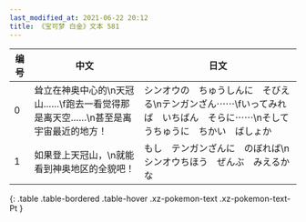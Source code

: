 ```yaml
---
last_modified_at: 2021-06-22 20:12
title: 《宝可梦 白金》文本 581
---
```

| 编号 | 中文 | 日文 |
| ---- | ---- | ---- |
| 0 | 耸立在神奥中心的\n天冠山……\f跑去一看觉得那是离天空……\n甚至是离宇宙最近的地方！ | シンオウの　ちゅうしんに　そびえる\nテンガンざん⋯⋯\fいってみれば　いちばん　そらに⋯⋯\nそして　うちゅうに　ちかい　ばしょか |
| 1 | 如果登上天冠山，\n就能看到神奥地区的全貌吧！ | もし　テンガンざんに　のぼれば\nシンオウちほう　ぜんぶ　みえるかな |
{: .table .table-bordered .table-hover .xz-pokemon-text .xz-pokemon-text-Pt }